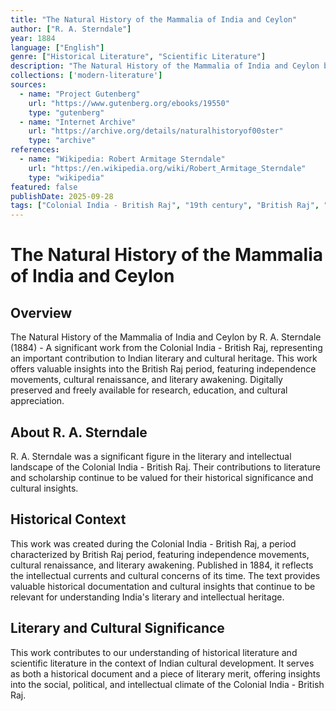 ```yaml
---
title: "The Natural History of the Mammalia of India and Ceylon"
author: ["R. A. Sterndale"]
year: 1884
language: ["English"]
genre: ["Historical Literature", "Scientific Literature"]
description: "The Natural History of the Mammalia of India and Ceylon by R. Sterndale (1884) - A significant work from the Colonial India - British Raj, representing an important contribution to Indian literary and cultural heritage. Digitally preserved and freely available for research, education, and cultural appreciation."
collections: ['modern-literature']
sources:
  - name: "Project Gutenberg"
    url: "https://www.gutenberg.org/ebooks/19550"
    type: "gutenberg"
  - name: "Internet Archive"
    url: "https://archive.org/details/naturalhistoryof00ster"
    type: "archive"
references:
  - name: "Wikipedia: Robert Armitage Sterndale"
    url: "https://en.wikipedia.org/wiki/Robert_Armitage_Sterndale"
    type: "wikipedia"
featured: false
publishDate: 2025-09-28
tags: ["Colonial India - British Raj", "19th century", "British Raj", "independence movement", "cultural renaissance", "nationalism", "literary revival", "Indian literature", "digital heritage", "public domain", "classical texts", "Zoology", "Wildlife"]
---
```


# The Natural History of the Mammalia of India and Ceylon

## Overview

The Natural History of the Mammalia of India and Ceylon by R. A. Sterndale (1884) - A significant work from the Colonial India - British Raj, representing an important contribution to Indian literary and cultural heritage. This work offers valuable insights into the British Raj period, featuring independence movements, cultural renaissance, and literary awakening. Digitally preserved and freely available for research, education, and cultural appreciation.

## About R. A. Sterndale

R. A. Sterndale was a significant figure in the literary and intellectual landscape of the Colonial India - British Raj. Their contributions to literature and scholarship continue to be valued for their historical significance and cultural insights.

## Historical Context

This work was created during the Colonial India - British Raj, a period characterized by British Raj period, featuring independence movements, cultural renaissance, and literary awakening. Published in 1884, it reflects the intellectual currents and cultural concerns of its time. The text provides valuable historical documentation and cultural insights that continue to be relevant for understanding India's literary and intellectual heritage.

## Literary and Cultural Significance

This work contributes to our understanding of historical literature and scientific literature in the context of Indian cultural development. It serves as both a historical document and a piece of literary merit, offering insights into the social, political, and intellectual climate of the Colonial India - British Raj.

